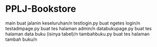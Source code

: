 # PPLJ-Bookstore

main buat jalanin keseluruhan/n
testlogin.py buat ngetes login/n
testadmpage.py buat tes halaman admin/n
databukupage.py buat tes halaman data buku (isinya tabel)/n
tambahbuku.py buat tes halaman tambah buku/n
